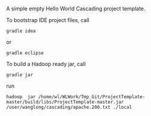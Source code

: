 A simple empty Hello World Cascading project template.

To bootstrap IDE project files, call
```
gradle idea
```

or
```
gradle eclipse
```

To build a Hadoop ready jar, call
```
gradle jar
```

run 
```
hadoop  jar /home/wl/WLWork/Tmp_Git/ProjectTemplate-master/build/libs/ProjectTemplate-master.jar /user/wanglong/cascading/apache.200.txt ./local
```